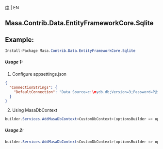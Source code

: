 [中](README.zh-CN.md) | EN

## Masa.Contrib.Data.EntityFrameworkCore.Sqlite

## Example:

```c#
Install-Package Masa.Contrib.Data.EntityFrameworkCore.Sqlite
```

##### Usage 1:

1. Configure appsettings.json

``` appsettings.json
{
  "ConnectionStrings": {
    "DefaultConnection": "Data Source=c:\mydb.db;Version=3;Password=P@ssw0rd;"
  }
}
```

2. Using MasaDbContext

``` C#
builder.Services.AddMasaDbContext<CustomDbContext>(optionsBuilder => optionsBuilder.UseFilter().UseSqlite());
```

##### Usage 2:

``` C#
builder.Services.AddMasaDbContext<CustomDbContext>(optionsBuilder => optionsBuilder.UseFilter().UseSqlite("Data Source=c:\mydb.db;Version=3;Password=P@ssw0rd;"));
```